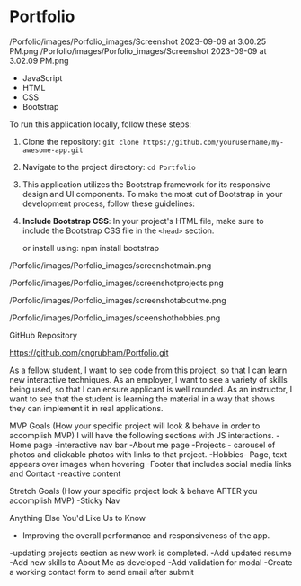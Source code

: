 # Portfolio
<!-- Screen shot -->
/Porfolio/images/Porfolio_images/Screenshot 2023-09-09 at 3.00.25 PM.png
/Porfolio/images/Porfolio_images/Screenshot 2023-09-09 at 3.02.09 PM.png

<!-- Technologies Used -->

- JavaScript
- HTML
- CSS
- Bootstrap

<!-- Installation Instructions -->
To run this application locally, follow these steps:

1. Clone the repository: `git clone https://github.com/yourusername/my-awesome-app.git`
2. Navigate to the project directory: `cd Portfolio`
3. This application utilizes the Bootstrap framework for its responsive design and UI components. To make the most out of Bootstrap in your development process, follow these guidelines:

1. **Include Bootstrap CSS**: In your project's HTML file, make sure to include the Bootstrap CSS file in the `<head>` section.
   <link rel="stylesheet" href="https://stackpath.bootstrapcdn.com/bootstrap/4.5.2/css/bootstrap.min.css">
   or install using: npm install bootstrap

<!-- Wire Frames -->

/Porfolio/images/Porfolio_images/screenshotmain.png

/Porfolio/images/Porfolio_images/screenshotprojects.png

/Porfolio/images/Porfolio_images/screenshotaboutme.png

/Porfolio/images/Porfolio_images/sceenshothobbies.png

GitHub Repository

https://github.com/cngrubham/Portfolio.git

<!-- User Stories -->
As a fellow student, I want to see code from this project, so that I can learn new interactive techniques.
As an employer, I want to see a variety of skills being used, so that I can ensure applicant is well rounded.
As an instructor, I want to see that the student is learning the material in a way that shows they can implement it in real applications.

MVP Goals (How your specific project will look & behave in order to accomplish MVP)
I will have the following sections with JS interactions.
-Home page 
-interactive nav bar
-About me page
-Projects - carousel of photos and clickable photos with links to that project.
-Hobbies- Page, text appears over images when hovering
-Footer that includes social media links and Contact
-reactive content

Stretch Goals (How your specific project look & behave AFTER you accomplish MVP)
-Sticky Nav

Anything Else You'd Like Us to Know

<!-- Hurdles  -->
- Improving the overall performance and responsiveness of the app.

<!-- Plans for the next steps of this application include: -->
-updating projects section as new work is completed.
-Add updated resume
-Add new skills to About Me as developed
-Add  validation for modal
-Create a working contact form to send email after submit